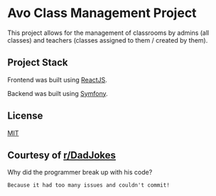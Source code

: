 # Avo Class Management Project

This project allows for the management of classrooms by admins (all classes) and teachers (classes assigned to them / created by them).


## Project Stack

Frontend was built using [ReactJS](https://react.dev/).

Backend was built using [Symfony](https://react.dev/).



## License

[MIT](https://choosealicense.com/licenses/mit/)



## Courtesy of [r/DadJokes](https://www.reddit.com/r/dadjokes/)

Why did the programmer break up with his code?

```
Because it had too many issues and couldn't commit!
```
